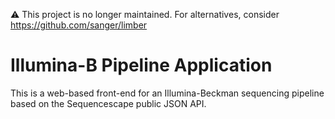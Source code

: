 :warning: This project is no longer maintained. For alternatives, consider https://github.com/sanger/limber

Illumina-B Pipeline Application
=============================

This is a web-based front-end for an Illumina-Beckman sequencing pipeline based on the Sequencescape public JSON API.
